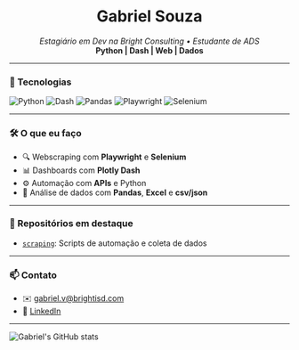 <h1 align="center">Gabriel Souza </h1>
<p align="center">
  <em>Estagiário em Dev na Bright Consulting • Estudante de ADS</em><br>
  <strong>Python | Dash | Web | Dados</strong>
</p>

---

### 🚀 Tecnologias

![Python](https://img.shields.io/badge/Python-3670A0?style=for-the-badge&logo=python&logoColor=white)
![Dash](https://img.shields.io/badge/Plotly%20Dash-3E4E88?style=for-the-badge&logo=plotly&logoColor=white)
![Pandas](https://img.shields.io/badge/Pandas-150458?style=for-the-badge&logo=pandas&logoColor=white)
![Playwright](https://img.shields.io/badge/Playwright-45ba63?style=for-the-badge&logo=microsoft&logoColor=white)
![Selenium](https://img.shields.io/badge/Selenium-43B02A?style=for-the-badge&logo=selenium&logoColor=white)

---

### 🛠️ O que eu faço

- 🔍 Webscraping com **Playwright** e **Selenium**
- 📊 Dashboards com **Plotly Dash**
- ⚙️ Automação com **APIs** e Python
- 📂 Análise de dados com **Pandas**, **Excel** e **csv/json**

---

### 📌 Repositórios em destaque

- [`scraping`](https://github.com/GabrielBright/scraping): Scripts de automação e coleta de dados

---

### 📫 Contato

- ✉️ [gabriel.v@brightisd.com](mailto:gabriel.v@brightisd.com)  
- 🔗 [LinkedIn](https://www.linkedin.com/in/gabriel-souza-6750652a1)

---

![Gabriel's GitHub stats](https://github-readme-stats.vercel.app/api?username=GabrielBright&show_icons=true&theme=github_dark)
